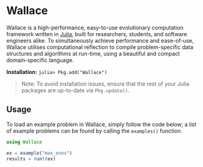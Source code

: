 # Wallace

Wallace is a high-performance, easy-to-use evolutionary computation framework written in [Julia](http://julialang.org/), built for researchers, students, and software engineers alike.
To simultaneously achieve performance and ease-of-use, Wallace utilises computational reflection to compile problem-specific data structures and algorithms at run-time, using a beautiful and compact domain-specific language.

**Installation:** ```julia> Pkg.add("Wallace")```

> Note: To avoid installation issues, ensure that the rest of your Julia packages are up-to-date via     `Pkg.update()`.

## Usage
To load an example problem in Wallace, simply follow the code below; a list of example problems can be found by calling the `examples()` function.

```julia
using Wallace

ex = example("max_ones")
results = run!(ex)
```
